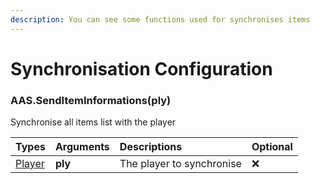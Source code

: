 ```yaml
---
description: You can see some functions used for synchronises items
---
```

# Synchronisation Configuration

### AAS.SendItemInformations(ply)
Synchronise all items list with the player

| Types | Arguments | Descriptions | Optional |
| :--- | :--- | :--- | :--- |
| [Player](https://wiki.facepunch.com/gmod/Player) | **ply** | The player to synchronise | ❌ |